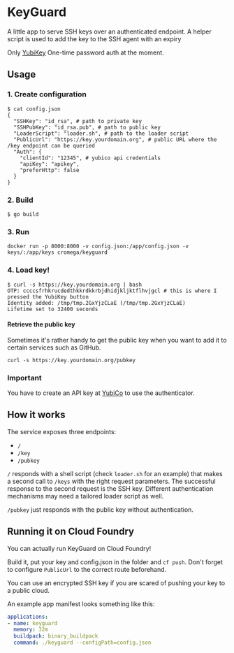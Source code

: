# KeyGuard

A little app to serve SSH keys over an authenticated endpoint. A helper script is used to add the key to the SSH agent with an expiry

Only [YubiKey](https://www.yubico.com/why-yubico/for-individuals/) One-time password auth at the moment.

## Usage

### 1. Create configuration

```
$ cat config.json
{
  "SSHKey": "id_rsa", # path to private key
  "SSHPubKey": "id_rsa.pub", # path to public key
  "LoaderScript": "loader.sh", # path to the loader script
  "PublicUrl": "https://key.yourdomain.org", # public URL where the /key endpoint can be queried
  "Auth": {
    "clientId": "12345", # yubico api credentials
    "apiKey": "apikey",
    "preferHttp": false
  }
}
```

### 2. Build

```
$ go build
```

### 3. Run

```
docker run -p 8000:8000 -v config.json:/app/config.json -v keys/:/app/keys cromega/keyguard
```

### 4. Load key!

```
$ curl -s https://key.yourdomain.org | bash
OTP: ccccsfrhkrucdedthkkrdkkrbjdhidjkljktflhvjgcl # this is where I pressed the YubiKey button
Identity added: /tmp/tmp.2GxYjzCLaE (/tmp/tmp.2GxYjzCLaE)
Lifetime set to 32400 seconds
```

#### Retrieve the public key
Sometimes it's rather handy to get the public key when you want to add it to certain services such as GitHub.

```
curl -s https://key.yourdomain.org/pubkey
```

### Important

You have to create an API key at [YubiCo](https://upgrade.yubico.com/getapikey/) to use the authenticator.

## How it works

The service exposes three endpoints:
* `/`
* `/key`
* `/pubkey`

`/` responds with a shell script (check `loader.sh` for an example) that makes a second call to `/keys` with the right request parameters. The successful response to the second request is the SSH key. Different authentication mechanisms may need a tailored loader script as well.

`/pubkey` just responds with the public key without authentication.

## Running it on Cloud Foundry

You can actually run KeyGuard on Cloud Foundry!

Build it, put your key and config.json in the folder and `cf push`. Don't forget to configure `PublicUrl` to the correct route beforehand.

You can use an encrypted SSH key if you are scared of pushing your key to a public cloud.

An example app manifest looks something like this:

```yaml
applications:
- name: keyguard
  memory: 32m
  buildpack: binary_buildpack
  command: ./keyguard --configPath=config.json
```

